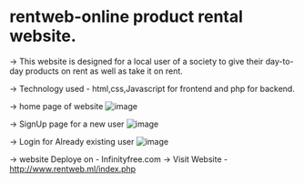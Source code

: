# rentweb-online product rental website.

-> This website is designed for a local user of a society to give their day-to-day products on rent as well as take it on rent.

-> Technology used - html,css,Javascript for frontend and php for backend.

-> home page of website
![image](https://user-images.githubusercontent.com/77240127/182235173-3c0bf03e-058a-49aa-9cfb-addce9c3ba13.png)

-> SignUp page for a new user
![image](https://user-images.githubusercontent.com/77240127/182235521-a5d18278-6bf1-4169-a47a-602801cfa842.png)

-> Login for Already existing user
![image](https://user-images.githubusercontent.com/77240127/182235625-605094ed-c0ce-4dea-a4c7-69f6da3afb24.png)

-> website Deploye on - Infinityfree.com
-> Visit Website - http://www.rentweb.ml/index.php
